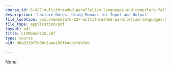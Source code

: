 ```yaml
---
course_id: 6-827-multithreaded-parallelism-languages-and-compilers-fall-2002
description: 'Lecture Notes: Using Monads for Input and Output'
file_location: /coursemedia/6-827-multithreaded-parallelism-languages-and-compilers-fall-2002/00a6338f3b09c1aae1b6fb4cdefab3eb_L15MonadsIO.pdf
file_type: application/pdf
layout: pdf
title: L15MonadsIO.pdf
type: course
uid: 00a6338f3b09c1aae1b6fb4cdefab3eb

---
```

None